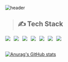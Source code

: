 <!-- Header -->
![header](https://capsule-render.vercel.app/api?type=Waving&color=gradient&height=300&section=header&text=✋Hello&ensp;I'm&ensp;YoungWoong%20&fontSize=60&animation=fadeIn)

> ## ✍️ Tech Stack 

<div>
  <img src="https://img.shields.io/badge/HTML5-F05032?style=for-the-badge&logo=html5&logoColor=white">&ensp;
  <img src="https://img.shields.io/badge/CSS-007ACC?style=for-the-badge&logo=css3&logoColor=white">&ensp;
  <img src="https://img.shields.io/badge/Java-CC0000?style=for-the-badge&logo=java&logoColor=white">&ensp;
  <img src="https://img.shields.io/badge/JavaScript-%23F7DF1C?style=for-the-badge&logo=javascript&logoColor=black">&ensp;
  <img src="https://img.shields.io/badge/Springboot-6DB33F?style=for-the-badge&logo=Spring&logoColor=white">&ensp;
  <img src="https://img.shields.io/badge/AWSEC2-232F3E?style=for-the-badge&logo=amazonec2&logoColor=white">&ensp;
  <img src="https://img.shields.io/badge/AWSRDS-527FFF?style=for-the-badge&logo=amazonrds&logoColor=white">&ensp;
</div>

<br>

[![Anurag's GitHub stats](https://github-readme-stats.vercel.app/api?username=YoungWoong22)](https://github.com/YoungWoong22/github-readme-stats)


